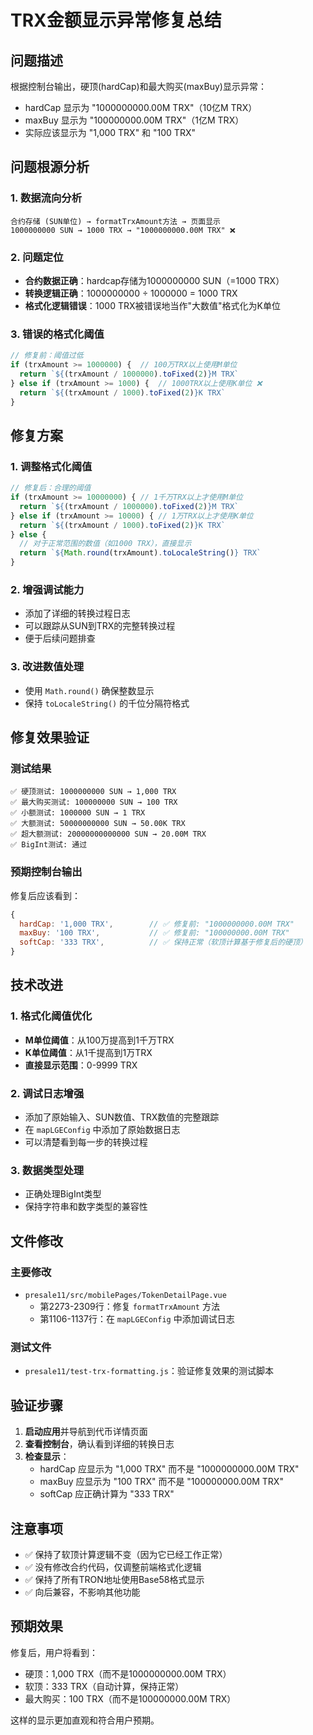 # TRX金额显示异常修复总结

## 问题描述

根据控制台输出，硬顶(hardCap)和最大购买(maxBuy)显示异常：
- hardCap 显示为 "1000000000.00M TRX"（10亿M TRX）
- maxBuy 显示为 "100000000.00M TRX"（1亿M TRX）
- 实际应该显示为 "1,000 TRX" 和 "100 TRX"

## 问题根源分析

### 1. 数据流向分析
```
合约存储 (SUN单位) → formatTrxAmount方法 → 页面显示
1000000000 SUN → 1000 TRX → "1000000000.00M TRX" ❌
```

### 2. 问题定位
- **合约数据正确**：hardcap存储为1000000000 SUN（=1000 TRX）
- **转换逻辑正确**：1000000000 ÷ 1000000 = 1000 TRX
- **格式化逻辑错误**：1000 TRX被错误地当作"大数值"格式化为K单位

### 3. 错误的格式化阈值
```javascript
// 修复前：阈值过低
if (trxAmount >= 1000000) {  // 100万TRX以上使用M单位
  return `${(trxAmount / 1000000).toFixed(2)}M TRX`
} else if (trxAmount >= 1000) {  // 1000TRX以上使用K单位 ❌
  return `${(trxAmount / 1000).toFixed(2)}K TRX`
}
```

## 修复方案

### 1. 调整格式化阈值
```javascript
// 修复后：合理的阈值
if (trxAmount >= 10000000) { // 1千万TRX以上才使用M单位
  return `${(trxAmount / 1000000).toFixed(2)}M TRX`
} else if (trxAmount >= 10000) { // 1万TRX以上才使用K单位
  return `${(trxAmount / 1000).toFixed(2)}K TRX`
} else {
  // 对于正常范围的数值（如1000 TRX），直接显示
  return `${Math.round(trxAmount).toLocaleString()} TRX`
}
```

### 2. 增强调试能力
- 添加了详细的转换过程日志
- 可以跟踪从SUN到TRX的完整转换过程
- 便于后续问题排查

### 3. 改进数值处理
- 使用 `Math.round()` 确保整数显示
- 保持 `toLocaleString()` 的千位分隔符格式

## 修复效果验证

### 测试结果
```
✅ 硬顶测试: 1000000000 SUN → 1,000 TRX
✅ 最大购买测试: 100000000 SUN → 100 TRX  
✅ 小额测试: 1000000 SUN → 1 TRX
✅ 大额测试: 50000000000 SUN → 50.00K TRX
✅ 超大额测试: 20000000000000 SUN → 20.00M TRX
✅ BigInt测试: 通过
```

### 预期控制台输出
修复后应该看到：
```javascript
{
  hardCap: '1,000 TRX',        // ✅ 修复前: "1000000000.00M TRX"
  maxBuy: '100 TRX',           // ✅ 修复前: "100000000.00M TRX"
  softCap: '333 TRX',          // ✅ 保持正常（软顶计算基于修复后的硬顶）
}
```

## 技术改进

### 1. 格式化阈值优化
- **M单位阈值**：从100万提高到1千万TRX
- **K单位阈值**：从1千提高到1万TRX
- **直接显示范围**：0-9999 TRX

### 2. 调试日志增强
- 添加了原始输入、SUN数值、TRX数值的完整跟踪
- 在 `mapLGEConfig` 中添加了原始数据日志
- 可以清楚看到每一步的转换过程

### 3. 数据类型处理
- 正确处理BigInt类型
- 保持字符串和数字类型的兼容性

## 文件修改

### 主要修改
- `presale11/src/mobilePages/TokenDetailPage.vue`
  - 第2273-2309行：修复 `formatTrxAmount` 方法
  - 第1106-1137行：在 `mapLGEConfig` 中添加调试日志

### 测试文件
- `presale11/test-trx-formatting.js`：验证修复效果的测试脚本

## 验证步骤

1. **启动应用**并导航到代币详情页面
2. **查看控制台**，确认看到详细的转换日志
3. **检查显示**：
   - hardCap 应显示为 "1,000 TRX" 而不是 "1000000000.00M TRX"
   - maxBuy 应显示为 "100 TRX" 而不是 "100000000.00M TRX"
   - softCap 应正确计算为 "333 TRX"

## 注意事项

- ✅ 保持了软顶计算逻辑不变（因为它已经工作正常）
- ✅ 没有修改合约代码，仅调整前端格式化逻辑
- ✅ 保持了所有TRON地址使用Base58格式显示
- ✅ 向后兼容，不影响其他功能

## 预期效果

修复后，用户将看到：
- 硬顶：1,000 TRX（而不是1000000000.00M TRX）
- 软顶：333 TRX（自动计算，保持正常）
- 最大购买：100 TRX（而不是100000000.00M TRX）

这样的显示更加直观和符合用户预期。
